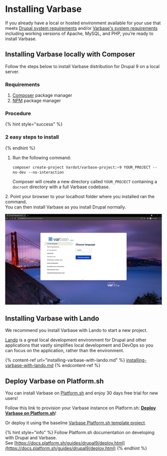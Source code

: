 # Installing Varbase

If you already have a local or hosted environment available for your use that meets [Drupal system requirements](https://www.drupal.org/requirements) and/or [Varbase's system requirements](requirements.md) including working versions of Apache, MySQL, and PHP, you’re ready to install Varbase.

## Installing Varbase locally with Composer

Follow the steps below to install Varbase distribution for Drupal 9 on a local server.

### Requirements

1. [Composer](https://getcomposer.org/doc/00-intro.md) package manager
2. [NPM](https://www.npmjs.com/) package manager

### Procedure

{% hint style="success" %}
### 2 easy steps to install
{% endhint %}

1.  Run the following command:&#x20;

    ```
    composer create-project Vardot/varbase-project:~9 YOUR_PROJECT --no-dev --no-interaction
    ```

    Composer will create a new directory called `YOUR_PROJECT` containing a `docroot` directory with a full Varbase codebase.&#x20;

2\. Point your browser to your localhost folder where you installed ran the command. \
You can then install Varbase as you install Drupal normally.

![Varbase Installation Screen](../../.gitbook/assets/Varbase-Installation-Screen.png)

## Installing Varbase with Lando

We recommend you install Varbase with Lando to start a new project.

[Lando](https://lando.dev/) is a great local development environment for Drupal and other applications that vastly simplifies local development and DevOps so you can focus on the application, rather than the environment.

{% content-ref url="installing-varbase-with-lando.md" %}
[installing-varbase-with-lando.md](installing-varbase-with-lando.md)
{% endcontent-ref %}



## Deploy Varbase on Platform.sh

You can install Varbase on [Platform.sh](https://platform.sh/) and enjoy 30 days free trial for new users!

Follow this link to provision your Varbase instance on Platform.sh: [**Deploy Varbase on Platform.sh**](https://console.platform.sh/projects/create-project?template=https://raw.githubusercontent.com/Vardot/templates-external/master/templates/varbase.template.yaml)!

Or deploy it using the baseline [Varbase Platform.sh template project](https://github.com/Vardot/platformsh-varbase).

{% hint style="info" %}
Follow Platform.sh documentation on developing with Drupal and Varbase.\
See [https://docs.platform.sh/guides/drupal9/deploy.html](https://docs.platform.sh/guides/drupal9/deploy.html)
{% endhint %}

